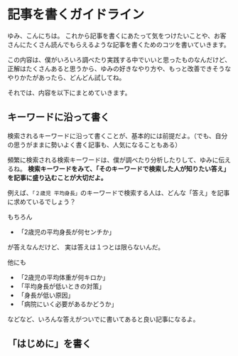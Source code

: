 # 記事を書くガイドライン

ゆみ、こんにちは。
これから記事を書くにあたって気をつけたいことや、お客さんにたくさん読んでもらえるような記事を書くためのコツを書いていきます。

この内容は、僕がいろいろ調べたり実践する中でいいと思ったものなんだけど、正解はたくさんあると思うから、ゆみの好きなやり方や、もっと改善できそうなやりかたがあったら、どんどん試してね。

それでは、内容を以下にまとめていきます。


## キーワードに沿って書く
検索されるキーワードに沿って書くことが、基本的には前提だよ。（でも、自分の思うがままに勢いよく書く記事も、人気になることもある）

頻繁に検索される検索キーワードは、僕が調べたり分析したりして、ゆみに伝えるね。
**検索キーワードをみて、「そのキーワードで検索した人が知りたい答え」を記事に盛り込むことが大切だよ。**

例えば、`「２歳児 平均身長」`のキーワードで検索する人は、どんな「答え」を記事に求めているでしょう？

もちろん
* 「2歳児の平均身長が何センチか」

が答えなんだけど、
実は答えは１つとは限らないんだ。

他にも

* 「2歳児の平均体重が何キロか」
* 「平均身長が低いときの対策」
* 「身長が低い原因」
* 「病院にいく必要があるかどうか」

などなど、いろんな答えがついでに書いてあると良い記事になるよ。


## 「はじめに」を書く

